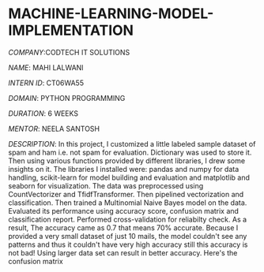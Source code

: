 # MACHINE-LEARNING-MODEL-IMPLEMENTATION

*COMPANY*:CODTECH IT SOLUTIONS

*NAME*: MAHI LALWANI

*INTERN ID*: CT06WA55

*DOMAIN*: PYTHON PROGRAMMING

*DURATION*: 6 WEEKS

*MENTOR*: NEELA SANTOSH

*DESCRIPTION*:
In this project, I customized a little labeled sample dataset of spam and ham i.e. not spam for evaluation. Dictionary was used to store it. Then using various functions provided by different libraries, I drew some insights on it.
The libraries I installed were:
pandas and numpy for data handling, scikit-learn for model building and evaluation and matplotlib and seaborn for visualization.
The data was preprocessed using CountVectorizer and TfidfTransformer. Then pipelined vectorization and classification.
Then trained a Multinomial Naive Bayes model on the data. Evaluated its performance using accuracy score, confusion matrix and classification report.
Performed cross-validation for reliabilty check.
As a result, The accuracy came as 0.7 that means 70% accurate. Because I provided a very small dataset of just 10 mails, the model couldn't see any patterns and thus it couldn't have very high accuracy still this accuracy is not bad!
Using larger data set can result in better accuracy.
Here's the confusion matrix
